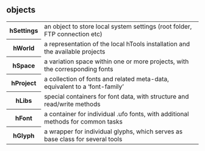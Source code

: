 ## objects

<table>
    <tr>
        <th>hSettings</th>
        <td>an object to store local system settings (root folder, FTP connection etc)</td>
    </tr>
    <tr>
        <th>hWorld</th>
        <td>a representation of the local hTools installation and the available projects</td>
    </tr>
    <tr>
        <th>hSpace</th>
        <td>a variation space within one or more projects, with the corresponding fonts</td>
    </tr>
    <tr>
        <th>hProject</th>
        <td>a collection of fonts and related meta-data, equivalent to a ‘font-family’</td>
    </tr>
    <tr>
        <th>hLibs</th>
        <td>special containers for font data, with structure and read/write methods</td>
    </tr>
    <tr>
        <th>hFont</th>
        <td>a container for individual .ufo fonts, with additional methods for common tasks</td>
    </tr>
    <tr>
        <th>hGlyph</th>
        <td>a wrapper for individual glyphs, which serves as base class for several tools</td>
    </tr>
    <tr>
<table>
